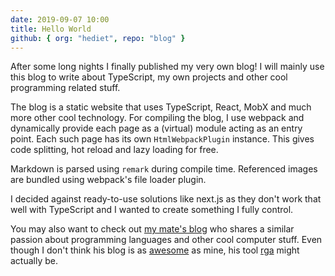 ```yaml
---
date: 2019-09-07 10:00
title: Hello World
github: { org: "hediet", repo: "blog" }
---
```


After some long nights I finally published my very own blog!
I will mainly use this blog to write about TypeScript,
my own projects and other cool programming related stuff.

The blog is a static website that uses TypeScript, React, MobX and much more other cool technology.
For compiling the blog, I use webpack and dynamically provide each page as a (virtual) module acting as an entry point.
Each such page has its own `HtmlWebpackPlugin` instance.
This gives code splitting, hot reload and lazy loading for free.

Markdown is parsed using `remark` during compile time.
Referenced images are bundled using webpack's file loader plugin.

I decided against ready-to-use solutions like next.js
as they don't work that well with TypeScript and
I wanted to create something I fully control.

You may also want to check out [my mate's blog](https://phiresky.github.io/blog/)
who shares a similar passion about programming languages and other cool computer stuff.
Even though I don't think his blog is as [awesome](https://web.archive.org/web/20190907140610/https://phiresky.github.io/blog/2019/about/) as mine, his tool [rga](https://phiresky.github.io/blog/2019/rga--ripgrep-for-zip-targz-docx-odt-epub-jpg/) might actually be.

